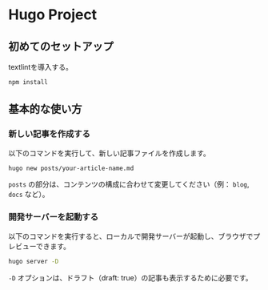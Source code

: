 # Hugo Project

## 初めてのセットアップ

textlintを導入する。

```bash
npm install
```

## 基本的な使い方

### 新しい記事を作成する

以下のコマンドを実行して、新しい記事ファイルを作成します。

```bash
hugo new posts/your-article-name.md
```

`posts` の部分は、コンテンツの構成に合わせて変更してください（例： `blog`, `docs` など）。

### 開発サーバーを起動する

以下のコマンドを実行すると、ローカルで開発サーバーが起動し、ブラウザでプレビューできます。

```bash
hugo server -D
```

`-D` オプションは、ドラフト（draft: true）の記事も表示するために必要です。

